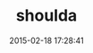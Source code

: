 ---
layout: post
title:  "shoulda"
repo:   "thoughtbot/shoulda"
date:   2015-02-18 17:28:41
gemurl: https://github.com/thoughtbot/shoulda
---